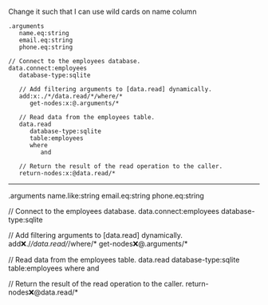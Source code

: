 Change it such that I can use wild cards on name column

```hyperlambda
.arguments
   name.eq:string
   email.eq:string
   phone.eq:string

// Connect to the employees database.
data.connect:employees
   database-type:sqlite

   // Add filtering arguments to [data.read] dynamically.
   add:x:./*/data.read/*/where/*
      get-nodes:x:@.arguments/*

   // Read data from the employees table.
   data.read
      database-type:sqlite
      table:employees
      where
         and

   // Return the result of the read operation to the caller.
   return-nodes:x:@data.read/*
```
---
.arguments
   name.like:string
   email.eq:string
   phone.eq:string

// Connect to the employees database.
data.connect:employees
   database-type:sqlite

   // Add filtering arguments to [data.read] dynamically.
   add:x:./*/data.read/*/where/*
      get-nodes:x:@.arguments/*

   // Read data from the employees table.
   data.read
      database-type:sqlite
      table:employees
      where
         and

   // Return the result of the read operation to the caller.
   return-nodes:x:@data.read/*
